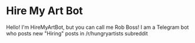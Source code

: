 # Hire My Art Bot

Hello! I'm HireMyArtBot, but you can call me Rob Boss!
I am a Telegram bot who posts new "Hiring" posts in /r/hungryartists subreddit
